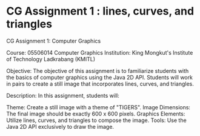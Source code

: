 # CG Assignment 1 : lines, curves, and triangles
CG Assignment 1: Computer Graphics

Course: 05506014 Computer Graphics
Institution: King Mongkut's Institute of Technology Ladkrabang (KMITL)

Objective:
The objective of this assignment is to familiarize students with the basics of computer graphics using the Java 2D API. Students will work in pairs to create a still image that incorporates lines, curves, and triangles.

Description:
In this assignment, students will:

Theme: Create a still image with a theme of "TIGERS".
Image Dimensions: The final image should be exactly 600 x 600 pixels.
Graphics Elements: Utilize lines, curves, and triangles to compose the image.
Tools: Use the Java 2D API exclusively to draw the image.
